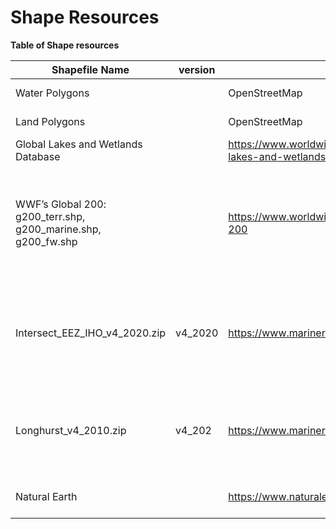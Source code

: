 # Shape Resources

**Table of Shape resources**

| Shapefile Name                                                | version | source                                                                 | Type                               | Description                                                                                                                                                                                                                                | Comment                             |
|---------------------------------------------------------------|---------|------------------------------------------------------------------------|------------------------------------|--------------------------------------------------------------------------------------------------------------------------------------------------------------------------------------------------------------------------------------------|-------------------------------------|
| Water Polygons                                                |         | OpenStreetMap                                                          | sea                                | Seems to be surprisingly reliable, with good coverage.                                                                                                                                                                                     ||
| Land Polygons                                                 |         | OpenStreetMap                                                          | terrestrial(land + freshwater)     | Seems to be surprisingly reliable, with good coverage.                                                                                                                                                                                     ||
| Global Lakes and Wetlands Database                            |         | https://www.worldwildlife.org/pages/global-lakes-and-wetlands-database | Freshwater                         |                                                                                                                                                                                                                                            ||
| WWF’s Global 200: g200_terr.shp, g200_marine.shp, g200_fw.shp |         | https://www.worldwildlife.org/publications/global-200                  | Freshwater, marine and terrestrial | WWF’s Global 200 project analyzed global patterns of biodiversity to identify a set of the Earth's terrestrial, freshwater, and marine ecoregions that harbour exceptional biodiversity and are representative of its ecosystems.          | currently just using the freshwater |
| Intersect_EEZ_IHO_v4_2020.zip                                 | v4_2020 | https://www.marineregions.org/downloads.php                            | sea                                | The IHO polygon layer has a low resolution, but the EEZ polygon layer has a high resolution coastline (GSHHS). The intersect of the two layers required using many GIS tools, and in some cases reverting to a lower resolution coastline. ||
| Longhurst_v4_2010.zip                                         | v4_202  | https://www.marineregions.org/downloads.php                            | sea                                | Citation: Flanders Marine Institute (2009). Longhurst Provinces. Available online at https://www.marineregions.org/. Consulted on 2023-03-06. - Unknown resolution, but likely coarse                                                      ||
| Natural Earth                                                 |         | https://www.naturalearthdata.com/features/                             | general, inc. rivers and lakes     || see https://rstudio-pubs-static.s3.amazonaws.com/542604_2e7b2356b6694332809ecad67c376c97.html#lakes-and-rivers-naturalearth                                                                                                                |
